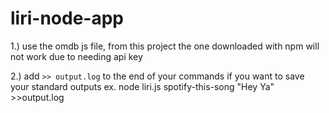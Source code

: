 # liri-node-app

1.) use the omdb js file, from this project the one downloaded with npm will not work due to needing api key

2.) add `>> output.log` to the end of your commands if you want to save your standard outputs
  ex. node liri.js spotify-this-song "Hey Ya" >>output.log
